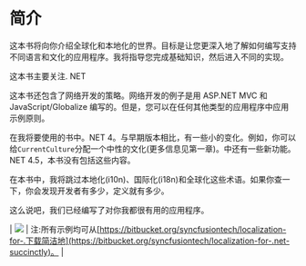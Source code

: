 # 简介

这本书将向你介绍全球化和本地化的世界。目标是让您更深入地了解如何编写支持不同语言和文化的应用程序。我将指导您完成基础知识，然后进入不同的实现。

这本书主要关注. NET

这本书还包含了网络开发的策略。网络开发的例子是用 ASP.NET MVC 和 JavaScript/Globalize 编写的。但是，您可以在任何其他类型的应用程序中应用示例原则。

在我将要使用的书中。NET 4。与早期版本相比，有一些小的变化。例如，你可以给`CurrentCulture`分配一个中性的文化(更多信息见第一章)。中还有一些新功能。NET 4.5，本书没有包括这些内容。

在本书中，我将跳过本地化(i10n)、国际化(i18n)和全球化这些术语。如果你查一下，你会发现开发者有多少，定义就有多少。

这么说吧，我们已经编写了对你我都很有用的应用程序。

| ![](../Images/note.png) | 注:所有示例均可从[https://bitbucket.org/syncfusiontech/localization-for-.下载简洁地](https://bitbucket.org/syncfusiontech/localization-for-.net-succinctly)。 |